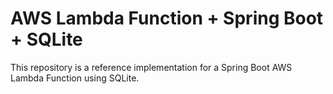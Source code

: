 # AWS Lambda Function + Spring Boot + SQLite

This repository is a reference implementation for a Spring Boot AWS Lambda Function using SQLite. 